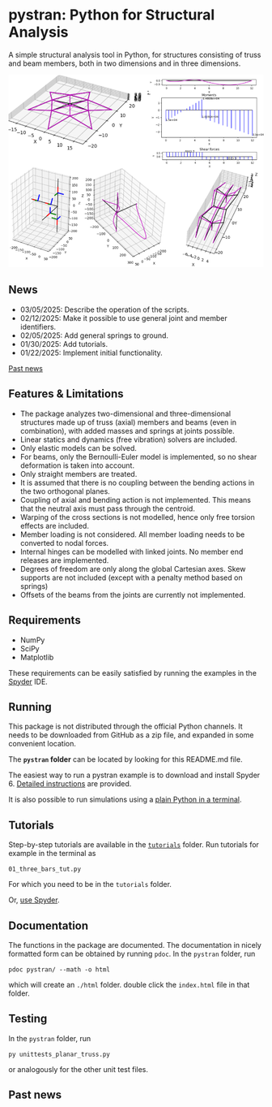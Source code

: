 # pystran: Python for Structural Analysis

A simple structural analysis tool in Python, for structures consisting of truss
and beam members, both in two dimensions and in three dimensions.


![Alt pystran capabilities in graphic abstract](docs/splash.png)

## News

- 03/05/2025: Describe the operation of the scripts.
- 02/12/2025: Make it possible to use general joint and member identifiers.
- 02/05/2025: Add general springs to ground.
- 01/30/2025: Add tutorials.
- 01/22/2025: Implement initial functionality. 

[Past news](#past-news)

## Features & Limitations

- The package analyzes two-dimensional and three-dimensional structures made up
  of truss (axial) members and beams (even in combination), with added masses
  and springs at joints possible.
- Linear statics and dynamics (free vibration) solvers are included.
- Only elastic models can be solved.
- For beams, only the Bernoulli-Euler model is implemented, so no shear deformation is taken into account.
- Only straight members are treated.
- It is assumed that there is no coupling between the bending actions in the two orthogonal
  planes.
- Coupling of axial and bending action is not implemented. This means that the
  neutral axis must pass through the centroid.
- Warping of the cross sections is not modelled, hence only free torsion effects are included.
- Member loading is not considered. All member loading needs to be converted to nodal forces.
- Internal hinges can be modelled with linked joints. No member end releases are implemented.
- Degrees of freedom are only along the global Cartesian axes. Skew supports are not
  included (except with a penalty method based on springs)
- Offsets of the beams from the joints are currently not implemented.

## Requirements

- NumPy
- SciPy
- Matplotlib

These requirements can be easily satisfied by running the examples in the [Spyder](docs/spyder/spyder.md) IDE.

## Running

This package is not distributed through the official Python channels.
It needs to be downloaded from GitHub as a zip file, and expanded in some convenient location. 

The __`pystran` folder__ can be located by looking for this README.md file.

The easiest way to run a pystran example is to download and install Spyder 6.
[Detailed instructions](docs/spyder/spyder.md) are provided. 

It is also possible to run simulations using a [plain Python in a terminal](docs/terminal/terminal.md).


## Tutorials

Step-by-step tutorials are available in the [`tutorials`](./tutorials) folder. 
Run tutorials for example in the terminal as 
```
01_three_bars_tut.py
```
For which you need to be in the `tutorials` folder.

Or, [use Spyder](docs/spyder/spyder.md).

## Documentation

The functions in the package are documented. The documentation in nicely formatted form can be obtained by running `pdoc`. In the `pystran` folder, run
```
pdoc pystran/ --math -o html
```
which will create an `./html` folder. double click the `index.html` file in that folder.

## Testing

In the `pystran` folder, run 
```
py unittests_planar_truss.py 
```
or analogously for the other unit test files.

## <a name="past-news"></a>Past news
